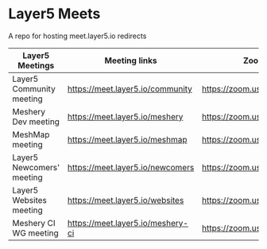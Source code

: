 # Layer5 Meets

A repo for hosting meet.layer5.io redirects

| Layer5 Meetings           | Meeting links                        | Zoom links                    |
|---------------------------|--------------------------------------|-------------------------------|
| Layer5 Community meeting  | https://meet.layer5.io/community     | https://zoom.us/j/92211493668 |   
| Meshery Dev meeting       | https://meet.layer5.io/meshery       | https://zoom.us/j/94500620644 |   
| MeshMap meeting           | https://meet.layer5.io/meshmap       | https://zoom.us/s/96203889603 |   
| Layer5 Newcomers' meeting | https://meet.layer5.io/newcomers     | https://zoom.us/j/95863370241 |   
| Layer5 Websites meeting   | https://meet.layer5.io/websites      | https://zoom.us/s/96393160667 |   
| Meshery CI WG meeting     | https://meet.layer5.io/meshery-ci    | https://zoom.us/j/95648229301 |